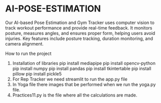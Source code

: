 # AI-POSE-ESTIMATION
Our AI-based Pose Estimation and Gym Tracker uses computer vision to track workout performance and provide real-time feedback. It monitors posture, measures angles, and ensures proper form, helping users avoid injuries. Key features include posture tracking, duration monitoring, and camera alignment.

How to run the project 
1. Installation of libraries
   pip install mediapipe
   pip install opencv-python
   pip install numpy
   pip install pandas
   pip install tkintertable
   pip install pillow
   pip install pickle5
2. For Rep Tracker we need streamlit to run the app.py file
3. In Yoga file there images that be performed when we run the yoga.py file.
4. Practices11.py is the file where all the calculations are made.
 
